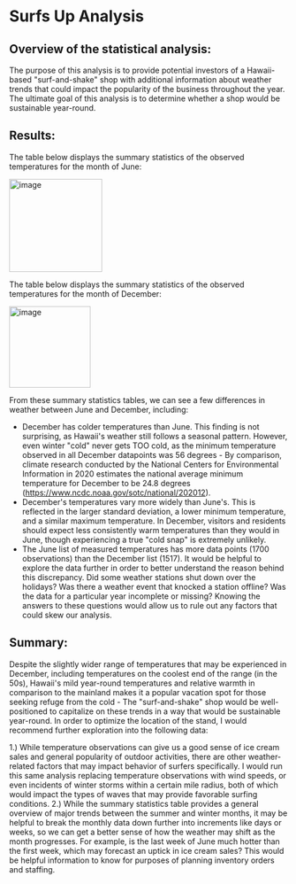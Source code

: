 # Surfs Up Analysis

## Overview of the statistical analysis:
The purpose of this analysis is to provide potential investors of a Hawaii-based "surf-and-shake" shop with additional information about weather trends that could impact the popularity of the business throughout the year. The ultimate goal of this analysis is to determine whether a shop would be sustainable year-round.

## Results:
The table below displays the summary statistics of the observed temperatures for the month of June:

<img width="168" alt="image" src="https://user-images.githubusercontent.com/114873837/212202563-e87bfd73-f8fd-4092-810a-4240a7ed9518.png">

The table below displays the summary statistics of the observed temperatures for the month of December:

<img width="147" alt="image" src="https://user-images.githubusercontent.com/114873837/212202674-a38c75fd-2489-486c-91ce-2a49764f1b0a.png">

From these summary statistics tables, we can see a few differences in weather between June and December, including:
- December has colder temperatures than June. This finding is not surprising, as Hawaii's weather still follows a seasonal pattern. However, even winter "cold" never gets TOO cold, as the minimum temperature observed in all December datapoints was 56 degrees - By comparison, climate research conducted by the National Centers for Environmental Information in 2020 estimates the national average minimum temperature for December to be 24.8 degrees (https://www.ncdc.noaa.gov/sotc/national/202012).  
- December's temperatures vary more widely than June's. This is reflected in the larger standard deviation, a lower minimum temperature, and a similar maximum temperature. In December, visitors and residents should expect less consistently warm temperatures than they would in June, though experiencing a true "cold snap" is extremely unlikely.  
- The June list of measured temperatures has more data points (1700 observations) than the December list (1517). It would be helpful to explore the data further in order to better understand the reason behind this discrepancy. Did some weather stations shut down over the holidays? Was there a weather event that knocked a station offline? Was the data for a particular year incomplete or missing? Knowing the answers to these questions would allow us to rule out any factors that could skew our analysis. 

## Summary:

Despite the slightly wider range of temperatures that may be experienced in December, including temperatures on the coolest end of the range (in the 50s), Hawaii's mild year-round temperatures and relative warmth in comparison to the mainland makes it a popular vacation spot for those seeking refuge from the cold - The "surf-and-shake" shop would be well-positioned to capitalize on these trends in a way that would be sustainable year-round. In order to optimize the location of the stand, I would recommend further exploration into the following data:

1.) While temperature observations can give us a good sense of ice cream sales and general popularity of outdoor activities, there are other weather-related factors that may impact behavior of surfers specifically. I would run this same analysis replacing temperature observations with wind speeds, or even incidents of winter storms within a certain mile radius, both of which would impact the types of waves that may provide favorable surfing conditions.
2.) While the summary statistics table provides a general overview of major trends between the summer and winter months, it may be helpful to break the monthly data down further into increments like days or weeks, so we can get a better sense of how the weather may shift as the month progresses. For example, is the last week of June much hotter than the first week, which may forecast an uptick in ice cream sales? This would be helpful information to know for purposes of planning inventory orders and staffing. 
